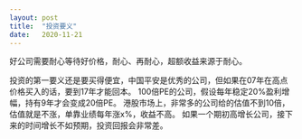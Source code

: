 ```yaml
---
layout: post
title:  "投资要义"
date:   2020-11-21
---
```


好公司需要耐心等待好价格，耐心、再耐心，超额收益来源于耐心。

投资的第一要义还是要买得便宜，中国平安是优秀的公司，但如果在07年在高点价格买入的话，要到17年才能回本。
100倍PE的公司，假设每年稳定20%盈利增幅，持有9年才会变成20倍PE。
港股市场上，非常多的公司给的估值不到10倍，估值就是不涨，单靠业绩每年涨x%，收益不高。
如果一个期初高增长公司，接下来的时间增长不如预期，投资回报会非常差。